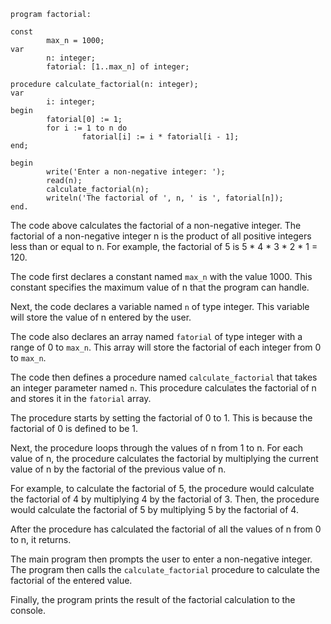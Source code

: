 ```portugal
program factorial:

const
        max_n = 1000;
var
        n: integer;
        fatorial: [1..max_n] of integer;

procedure calculate_factorial(n: integer);
var
        i: integer;
begin
        fatorial[0] := 1;
        for i := 1 to n do
                fatorial[i] := i * fatorial[i - 1];
end;

begin
        write('Enter a non-negative integer: ');
        read(n);
        calculate_factorial(n);
        writeln('The factorial of ', n, ' is ', fatorial[n]);
end.
```

The code above calculates the factorial of a non-negative integer. The factorial of a non-negative integer n is the product of all positive integers less than or equal to n. For example, the factorial of 5 is 5 * 4 * 3 * 2 * 1 = 120.

The code first declares a constant named `max_n` with the value 1000. This constant specifies the maximum value of n that the program can handle.

Next, the code declares a variable named `n` of type integer. This variable will store the value of n entered by the user.

The code also declares an array named `fatorial` of type integer with a range of 0 to `max_n`. This array will store the factorial of each integer from 0 to `max_n`.

The code then defines a procedure named `calculate_factorial` that takes an integer parameter named `n`. This procedure calculates the factorial of n and stores it in the `fatorial` array.

The procedure starts by setting the factorial of 0 to 1. This is because the factorial of 0 is defined to be 1.

Next, the procedure loops through the values of n from 1 to n. For each value of n, the procedure calculates the factorial by multiplying the current value of n by the factorial of the previous value of n.

For example, to calculate the factorial of 5, the procedure would calculate the factorial of 4 by multiplying 4 by the factorial of 3. Then, the procedure would calculate the factorial of 5 by multiplying 5 by the factorial of 4.

After the procedure has calculated the factorial of all the values of n from 0 to n, it returns.

The main program then prompts the user to enter a non-negative integer. The program then calls the `calculate_factorial` procedure to calculate the factorial of the entered value.

Finally, the program prints the result of the factorial calculation to the console.